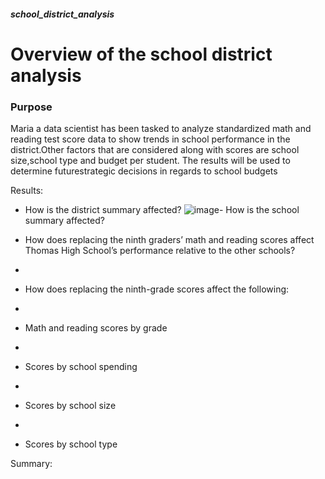 ##### school_district_analysis

# Overview of the school district analysis

### Purpose
Maria a data scientist has been tasked to analyze standardized math and reading test score data to show trends in school performance in the district.Other factors that are considered along with scores are school size,school type and budget per student. The results will be used to determine futurestrategic decisions in regards to school budgets


Results:

- How is the district summary affected?
![image](https://user-images.githubusercontent.com/93900628/146718754-125197ee-1be9-411b-b626-4ed7da688eee.png)- How is the school summary affected?

- How does replacing the ninth graders’ math and reading scores affect Thomas High School’s performance relative to the other schools?
- 
- How does replacing the ninth-grade scores affect the following:
- 
- Math and reading scores by grade
- 
- Scores by school spending
- 
- Scores by school size
- 
- Scores by school type


Summary:
